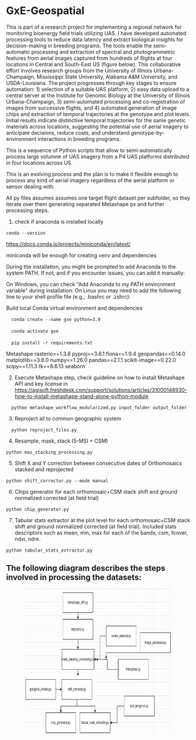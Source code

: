 # GxE-Geospatial 

This is part of a research project for implementing a regional network for monitoring bioenergy field trials utilizing UAS. I have developed automated processing tools to reduce data latency and extract biological insights for decision-making in breeding programs. The tools enable the semi-automatic processing and extraction of spectral and photogrammetric features from aerial images captured from hundreds of flights at four locations in Central and South-East US (figure below). This collaborative effort involves research groups from the University of Illinois Urbana-Champaign, Mississippi State University, Alabama A&M University, and USDA-Louisiana. The project progresses through key stages to ensure automation: 1) selection of a suitable UAS platform, 2) easy data upload to a central server at the Institute for Genomic Biology at the University of Illinois Urbana-Champaign, 3) semi-automated processing and co-registration of images from successive flights, and 4) automated generation of image chips and extraction of temporal trajectories at the genotype and plot levels. Initial results indicate distinctive temporal trajectories for the same genetic materials across locations, suggesting the potential use of aerial imagery to anticipate decisions, reduce costs, and understand genotype-by-environment interactions in breeding programs. 

This is a sequence of Python scripts that allow to semi-automatically process large volumne of UAS imagery from a P4 UAS platforms distributed in four locations across US.

This is an evolving process and the plan is to make it flexible enough to process any kind of aerial imagery regardless of the aerial platform or sensor dealing with.

All py files assumes assumes one target flight dataset per subfolder, so they iterate over them generating separated Metashape px and further processing steps.


1) check if anaconda is installed locally
```
conda --version

```
  https://docs.conda.io/projects/miniconda/en/latest/
  
  miniconda will be enough for creating venv and dependencies
  
  During the installation, you might be prompted to add Anaconda to the system PATH. If not, and if you encounter issues, you can add it         manually:
  
  On Windows, you can check "Add Anaconda to my PATH environment variable" during installation.
  On Linux you may need to add the following line to your shell profile file (e.g., .bashrc or .zshrc):

Build local Conda virtual environment and dependencies
```
  conda create --name gxe python=3.9  

  conda activate gxe
  
  pip install -r requirements.txt
```
  Metashape
  rasterio==1.3.8
  pyproj==3.6.1
  fiona==1.9.4
  geopandas==0.14.0
  matplotlib==3.8.0
  numpy==1.26.0
  pandas==2.1.1
  scikit-image==0.22.0
  scipy==1.11.3
  tk==8.6.13
  seaborn

2) Execute Metashape step, check guideline on how to install Metashape API and key license in https://agisoft.freshdesk.com/support/solutions/articles/31000148930-how-to-install-metashape-stand-alone-python-module 
```
  python metashape_workflow_modularized.py input_folder output_folder
```

3) Reproject all to common geographic system
```
  python reproject_files.py
```
4) Resample, mask, stack (5-MSI + CSM)

  ```
  python mas_stacking_processing.py
```

5) Shift X and Y correction between consecutive dates of Orthomosaics stacked and reprojected

```
python shift_corrector.py --mode manual 
```
6) Chips generator for each orthomosaic+CSM stack shift and ground normalized corrected (at field trial)

```
python chip_generator.py 
```
7) Tabular stats extractor at the plot level for each  orthomosaic+CSM stack shift and ground normalized corrected (at field trial). Included stats descriptors such as mean, min, max for each of the bands, csm, fcover, ndvi, ndre.

```
python tabular_stats_extractor.py 
```
The following diagram describes the steps involved in processing the datasets:
-------

<p align="center">
  <img src="Screenshot 2024-05-08 125520.png" width="400" height="400">
</p>



